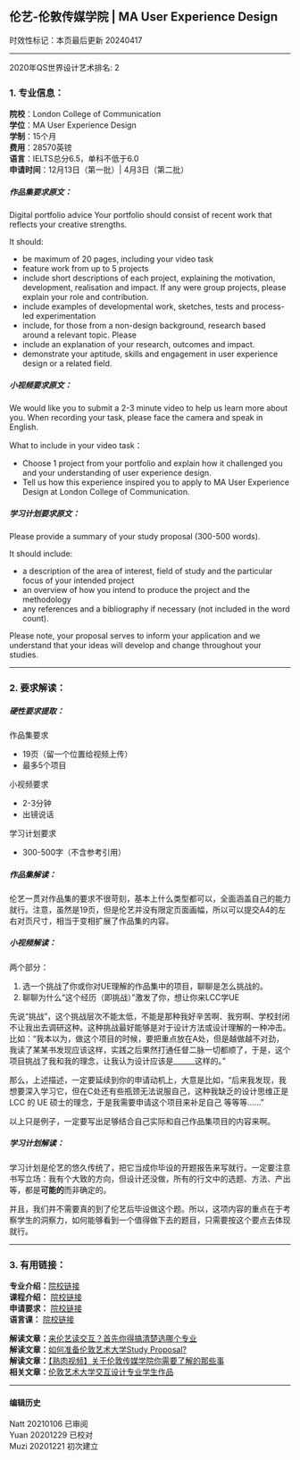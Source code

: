 ## 伦艺-伦敦传媒学院 | MA User Experience Design
时效性标记：本页最后更新 20240417  

---
2020年QS世界设计艺术排名: 2  

### 1. 专业信息：  

**院校**：London College of Communication  
**学位**：MA User Experience Design  
**学制**：15个月  
**费用**：28570英镑  
**语言**：IELTS总分6.5，单科不低于6.0  
**申请时间**：12月13日（第一批）| 4月3日（第二批）  


##### 作品集要求原文：

Digital portfolio advice
Your portfolio should consist of recent work that reflects your creative strengths.

It should:

- be maximum of 20 pages, including your video task
- feature work from up to 5 projects
- include short descriptions of each project, explaining the motivation, development, realisation and impact. If any were group projects, please explain your role and contribution.
- include examples of developmental work, sketches, tests and process-led experimentation
- include, for those from a non-design background, research based around a relevant topic. Please  
- include an explanation of your research, outcomes and impact.
- demonstrate your aptitude, skills and engagement in user experience design or a related field.

##### 小视频要求原文：
We would like you to submit a 2-3 minute video to help us learn more about you. When recording your task, please face the camera and speak in English.

What to include in your video task：

- Choose 1 project from your portfolio and explain how it challenged you and your understanding of user experience design.
- Tell us how this experience inspired you to apply to MA User Experience Design at London College of Communication.

##### 学习计划要求原文：
Please provide a summary of your study proposal (300-500 words).

It should include:

- a description of the area of interest, field of study and the particular focus of your intended project
- an overview of how you intend to produce the project and the methodology
- any references and a bibliography if necessary (not included in the word count).

Please note, your proposal serves to inform your application and we understand that your ideas will develop and change throughout your studies.

---


### 2. 要求解读：  

##### 硬性要求提取：
作品集要求
- 19页（留一个位置给视频上传）
- 最多5个项目


小视频要求  
  - 2-3分钟  
  - 出镜说话

学习计划要求
- 300-500字（不含参考引用）


##### 作品集解读：  

伦艺一贯对作品集的要求不很苛刻，基本上什么类型都可以，全面涵盖自己的能力就行。注意，虽然是19页，但是伦艺并没有限定页面画幅，所以可以提交A4的左右对页尺寸，相当于变相扩展了作品集的内容。


##### 小视频解读：  

两个部分：  
1. 选一个挑战了你或你对UE理解的作品集中的项目，聊聊是怎么挑战的。
2. 聊聊为什么“这个经历（即挑战）”激发了你，想让你来LCC学UE

先说“挑战”，这个挑战层次不能太低，不能是那种我好辛苦啊、我穷啊、学校封闭不让我出去调研这种。这种挑战最好能够是对于设计方法或设计理解的一种冲击。比如：“我本以为，做这个项目的时候，要把重点放在A处，但是越做越不对劲，我读了某某书发现应该这样，实践之后果然打通任督二脉一切都顺了，于是，这个项目挑战了我和我的理念，让我认为设计应该是______这样的。”

那么，上述描述，一定要延续到你的申请动机上，大意是比如，“后来我发现，我想要深入学习它，但在C处还有些瓶颈无法说服自己，这种我缺乏的设计思维正是LCC 的 UE 硕士的理念，于是我需要申请这个项目来补足自己 等等等……”

以上只是例子，一定要写出足够结合自己实际和自己作品集项目的内容来啊。

##### 学习计划解读：  

学习计划是伦艺的悠久传统了，把它当成你毕设的开题报告来写就行。一定要注意书写立场：我有个大致的方向，但设计还没做，所有的行文中的选题、方法、产出等，都是**可能的**而非确定的。

并且，我们并不需要真的到了伦艺后毕设做这个题。所以，这项内容的重点在于考察学生的洞察力，如何能够看到一个值得做下去的题目，只需要按这个要点去体现就行。


---


### 3. 有用链接：

**专业介绍：**[院校链接](https://www.arts.ac.uk/subjects/animation-interactive-film-and-sound/postgraduate/ma-user-experience-design-lcc)  
**课程介绍：** [院校链接](https://www.arts.ac.uk/__data/assets/pdf_file/0021/63570/MA-User-Experience-Design-Programme-Specification-2018-19.pdf)  
**申请要求：** [院校链接](https://www.arts.ac.uk/subjects/animation-interactive-film-and-sound/postgraduate/ma-user-experience-design-lcc)  
**语言课：** [院校链接](https://www.arts.ac.uk/study-at-ual/international/presessional-academic-english-programme)  

**解读文章：**[来伦艺读交互？首先你得搞清楚选哪个专业](http://www.makebi.com.cn/26662.html)  
**解读文章：**[如何准备伦敦艺术大学Study Proposal?](http://www.makebi.com.cn/32120.html)  
**解读文章：**[【熟肉视频】关于伦敦传媒学院你需要了解的那些事](http://www.makebi.com.cn/27603.html)  
**相关文章：**[伦敦艺术大学交互设计专业学生作品](http://www.makebi.com.cn/23823.html)  



---


#### 编辑历史
Natt 20210106 已审阅  
Yuan 20201229 已校对  
Muzi 20201221 初次建立  
